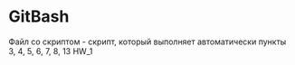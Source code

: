# GitBash

Файл со скриптом - скрипт, который выполняет автоматически пункты 3, 4, 5, 6, 7, 8, 13 HW_1
